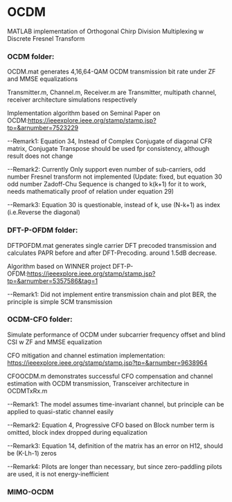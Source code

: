 # OCDM
MATLAB implementation of Orthogonal Chirp Division Multiplexing w Discrete Fresnel Transform 


### OCDM folder: 

OCDM.mat generates 4,16,64-QAM OCDM transmission bit rate under ZF and MMSE equalizations

Transmitter.m, Channel.m, Receiver.m are Transmitter, multipath channel, receiver architecture simulations respectively 

Implementation algorithm based on Seminal Paper on OCDM:https://ieeexplore.ieee.org/stamp/stamp.jsp?tp=&arnumber=7523229

--Remark1: Equation 34, Instead of Complex Conjugate of diagonal CFR matrix, Conjugate Transpose should be used fpr consistency, although result does not change  

--Remark2: Currently Only support even number of sub-carriers, odd number Fresnel transform not implemented (Update: fixed, but equation 30 odd number Zadoff-Chu Sequence is changed to k(k+1) for it to work, needs mathematically proof of relation under equation 29) 

--Remark3: Equation 30 is questionable, instead of k, use (N-k+1) as index (i.e.Reverse the diagonal)


### DFT-P-OFDM folder: 

DFTPOFDM.mat generates single carrier DFT precoded transmission and calculates PAPR before and after DFT-Precoding. around 1.5dB decrease. 

Algorithm based on WINNER project DFT-P-OFDM:https://ieeexplore.ieee.org/stamp/stamp.jsp?tp=&arnumber=5357586&tag=1

--Remark1: Did not implement entire transmission chain and plot BER, the principle is simple SCM transmission


### OCDM-CFO folder:

Simulate performance of OCDM under subcarrier frequency offset and blind CSI w ZF and MMSE equalization 

CFO mitigation and channel estimation implementation: https://ieeexplore.ieee.org/stamp/stamp.jsp?tp=&arnumber=9638964

CFOOCDM.m demonstrates successful CFO compensation and channel estimation with OCDM transmission, Transceiver architecture in OCDMTxRx.m

--Remark1: The model assumes time-invariant channel, but principle can be applied to quasi-static channel easily

--Remark2: Equation 4, Progressive CFO based on Block number term is omitted, block index dropped during equalization

--Remark3: Equation 14, definition of the matrix has an error on H12, should be (K-Lh-1) zeros

--Remark4: Pilots are longer than necessary, but since zero-paddling pilots are used, it is not energy-inefficient 

### MIMO-OCDM
